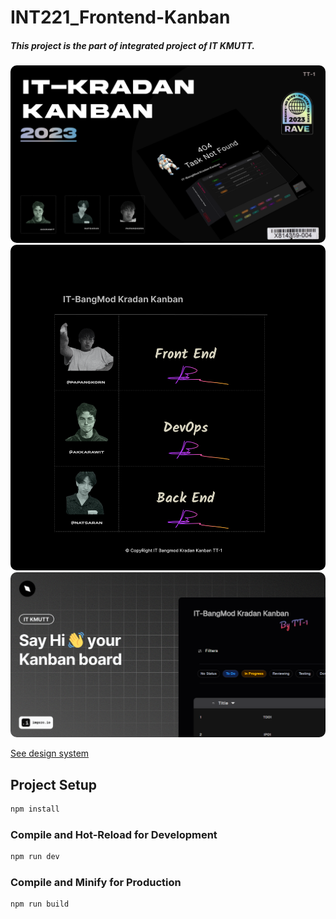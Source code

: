 # INT221_Frontend-Kanban

##### This project is the part of integrated project of IT KMUTT.


<div align="center">
<img src = "./readme/poster-1.png" style = "border-radius:10px">
</div>

<div align="center">
<img src = "./readme/poster-2.png" style = "border-radius:10px">
</div>
<div align="center">
<img src = "./readme/poster-3.png" style = "border-radius:10px">
</div>

[See design system](https://www.figma.com/design/PBECxmprRuOT3Goo6uceJt/Design?node-id=0-1&t=NjntetTKDm2LaAEI-1)

## Project Setup

```sh
npm install
```

### Compile and Hot-Reload for Development

```sh
npm run dev
```

### Compile and Minify for Production

```sh
npm run build
```
